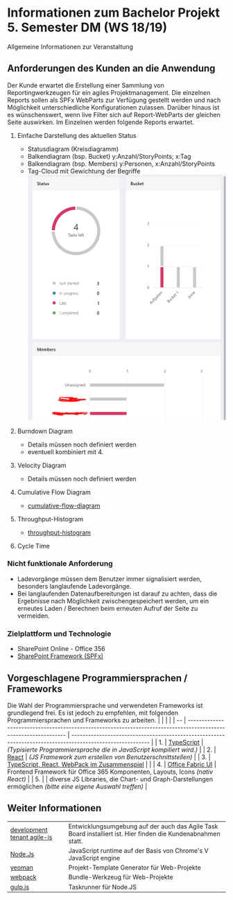 # Informationen zum Bachelor Projekt 5. Semester DM (WS 18/19)

Allgemeine Informationen zur Veranstaltung

## Anforderungen des Kunden an die Anwendung

Der Kunde erwartet die Erstellung einer Sammlung von Reportingwerkzeugen für ein agiles Projektmanagement. Die einzelnen Reports sollen als SPFx WebParts zur Verfügung gestellt werden und nach Möglichkeit unterschiedliche Konfigurationen zulassen. Darüber hinaus ist es wünschenswert, wenn live Filter sich auf Report-WebParts der gleichen Seite auswirken. Im Einzelnen werden folgende Reports erwartet.

1. Einfache Darstellung des aktuellen Status
    - Statusdiagram (Kreisdiagramm)
    - Balkendiagram (bsp. Bucket) y:Anzahl/StoryPoints; x:Tag
    - Balkendiagram (bsp. Members) y:Personen, x:Anzahl/StoryPoints
    - Tag-Cloud mit Gewichtung der Begriffe
  ![Einfache Statusdarstellung](img/Status.png)

2. Burndown Diagram
    - Details müssen noch definiert werden
    - eventuell kombiniert mit 4.

3. Velocity Diagram 
    - Details müssen noch definiert werden

4. Cumulative Flow Diagram
   - [cumulative-flow-diagram](https://kanbanize.com/kanban-resources/kanban-analytics/cumulative-flow-diagram/) 

5. Throughput-Histogram
    - [throughput-histogram](https://kanbanize.com/kanban-resources/kanban-analytics/throughput-histogram/)

6. Cycle Time

### Nicht funktionale Anforderung

- Ladevorgänge müssen dem Benutzer immer signalisiert werden, besonders langlaufende Ladevorgänge.
- Bei langlaufenden Datenaufbereitungen ist darauf zu achten, dass die Ergebnisse nach Möglichkeit zwischengespeichert werden, um ein erneutes Laden / Berechnen beim erneuten Aufruf der Seite zu vermeiden.

### Zielplattform und Technologie

- SharePoint Online - Office 356
- [SharePoint Framework (SPFx)](https://docs.microsoft.com/en-us/sharepoint/dev/spfx/sharepoint-framework-overview)

## Vorgeschlagene Programmiersprachen / Frameworks

Die Wahl der Programmiersprache und verwendeten Frameworks ist grundlegend frei. Es ist jedoch zu empfehlen, mit folgenden Programmiersprachen und Frameworks zu arbeiten.
|    |                                                                                                                  |                                                                                                            |
| -- | ---------------------------------------------------------------------------------------------------------------- | ---------------------------------------------------------------------------------------------------------- |
| 1. | [TypeScript](https://www.typescriptlang.org/index.html)                                                          | *(Typisierte Programmiersprache die in JavaScript kompiliert wird.)*                                       |
| 2. | [React](https://reactjs.org/)                                                                                    | *(JS Framework zum erstellen von Benutzerschnittstellen)*                                                  |
| 3. | [TypeScript, React, WebPack im Zusammenspiel](https://www.typescriptlang.org/docs/handbook/react-&-webpack.html) |                                                                                                            |
| 4. | [Office Fabric UI](https://developer.microsoft.com/en-us/fabric)                                                 | Frontend Framework für Office 365 Komponenten, Layouts, Icons *(nativ React)*                              |
| 5. |                                                                                                                  | diverse JS Libraries, die Chart- und Graph-Darstellungen ermöglichen *(bitte eine eigene Auswahl treffen)* |

## Weiter Informationen

|                                                                     |                                                                                                       |
| --------------------------------------------------------------------------- | ------------------------------------------------------------------------------------------------------------- |
| [development tenant agile-is](https://agileis.sharepoint.com/sites/ws1819/) | Entwicklungsumgebung auf der auch das Agile Task Board installiert ist. Hier finden die Kundenabnahmen statt. |
| [Node.Js](https://nodejs.org/en/)                                           | JavaScript runtime auf der Basis von Chrome's V JavaScript engine                                             |
| [yeoman](http://yeoman.io/)                                                 | Projekt-Template Generator für Web-Projekte                                                                   |
| [webpack](https://webpack.js.org/)                                          | Bundle-Werkzeug für Web-Projekte                                                                              |
| [gulp.js](https://gulpjs.com/)                                              | Taskrunner für Node.JS                                                                                        |
